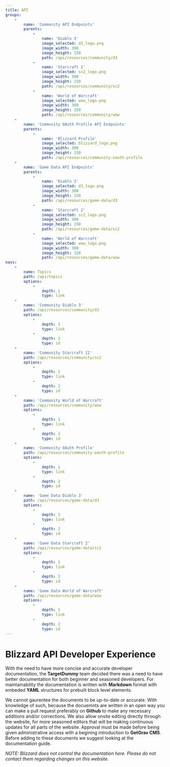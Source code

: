 ```yaml
---
title: API
groups:
    -
        name: 'Community API Endpoints'
        parents:
            -
                name: 'Diablo 3'
                image_selected: d3_logo.png
                image_width: 300
                image_height: 150
                path: /api/resources/community/d3
            -
                name: 'Starcraft 2'
                image_selected: sc2_logo.png
                image_width: 300
                image_height: 150
                path: /api/resources/community/sc2
            -
                name: 'World of Warcraft'
                image_selected: wow_logo.png
                image_width: 300
                image_height: 150
                path: /api/resources/community/wow
    -
        name: 'Community OAuth Profile API Endpoints'
        parents:
            -
                name: 'Blizzard Profile'
                image_selected: blizzard_logo.png
                image_width: 300
                image_height: 150
                path: /api/resources/community-oauth-profile
    -
        name: 'Game Data API Endpoints'
        parents:
            -
                name: 'Diablo 3'
                image_selected: d3_logo.png
                image_width: 300
                image_height: 150
                path: /api/resources/game-data/d3
            -
                name: 'Starcraft 2'
                image_selected: sc2_logo.png
                image_width: 300
                image_height: 150
                path: /api/resources/game-data/sc2
            -
                name: 'World of Warcraft'
                image_selected: wow_logo.png
                image_width: 300
                image_height: 150
                path: /api/resources/game-data/wow
navs:
    -
        name: Topics
        path: /api/topics
        options:
            -
                depth: 1
                type: link
    -
        name: 'Community Diablo 3'
        path: /api/resources/community/d3
        options:
            -
                depth: 1
                type: link
            -
                depth: 2
                type: id
    -
        name: 'Community Starcraft II'
        path: /api/resources/community/sc2
        options:
            -
                depth: 1
                type: link
            -
                depth: 2
                type: id
    -
        name: 'Community World of Warcraft'
        path: /api/resources/community/wow
        options:
            -
                depth: 1
                type: link
            -
                depth: 2
                type: id
    -
        name: 'Community OAuth Profile'
        path: /api/resources/community-oauth-profile
        options:
            -
                depth: 1
                type: link
            -
                depth: 2
                type: id
    -
        name: 'Game Data Diablo 3'
        path: /api/resources/game-data/d3
        options:
            -
                depth: 1
                type: link
            -
                depth: 2
                type: id
    -
        name: 'Game Data Starcraft 2'
        path: /api/resources/game-data/sc2
        options:
            -
                depth: 1
                type: link
            -
                depth: 2
                type: id
    -
        name: 'Game Data World of Warcraft'
        path: /api/resources/game-data/wow
        options:
            -
                depth: 1
                type: link
            -
                depth: 2
                type: id
---
```


# Blizzard API Developer Experience

With the need to have more concise and accurate developer documentation, the **TargetDummy** team decided there was a need to have better documentation for both beginner and seasoned developers. For maintainability the documentation is written with **Markdown** format with embeded **YAML** structures for prebuilt block level elements.

We cannot gaurentee the documents to be up-to-date or accurate. With knowledge of such, because the docuemnts are written in an open way you can make a pull request preferably on **Github** to make any necessary additions and/or corrections. We also allow onsite editing directly through the website, for more seasoned editors that will be making continuous updates for all parts of the website. Approval must be made before being given administrative access with a begining introduction to **GetGrav CMS**. Before adding to these documents we suggest looking at the documentation guide.

_NOTE: Blizzard does not control the documentation here. Please do not contact them regarding changes on this website._